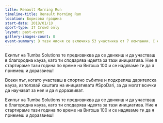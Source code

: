 ```yaml
---
title: Renault Morning Run
timeline-title: Renault Morning Run
location: Борисова градина
start-date: 2018/01/10
sport-type: IT Crowd only
layout: past-event
gallery-images-count: 8
event-summary: В тази мисия се включиха 53 участника от 7 компании. С общи усилия събрахме 2400 лв., които ще бъдат дарени на сдружение "Деца с онкохематологични заболявания". Благодарим ви за участието
---
```


Екипът на Tumba Solutions те предизвиква да се движиш и да участваш в благородна кауза, като ти сподарява идеята за тази инициатива. Ние я стартираме тази година по време на Витоша 100 и се надяваме ти да я приемеш и доразвиеш! 

Всеки път, когато участваш в спортно събитие и подкрепяш дарителска кауза, използвай хаштага на инициативата #SpoDari, за да могат всички да научават за нея и да я доразвиват. 

Екипът на Tumba Solutions те предизвиква да се движиш и да участваш в благородна кауза, като ти сподарява идеята за тази инициатива. Ние я стартираме тази година по време на Витоша 100 и се надяваме ти да я приемеш и доразвиеш!

